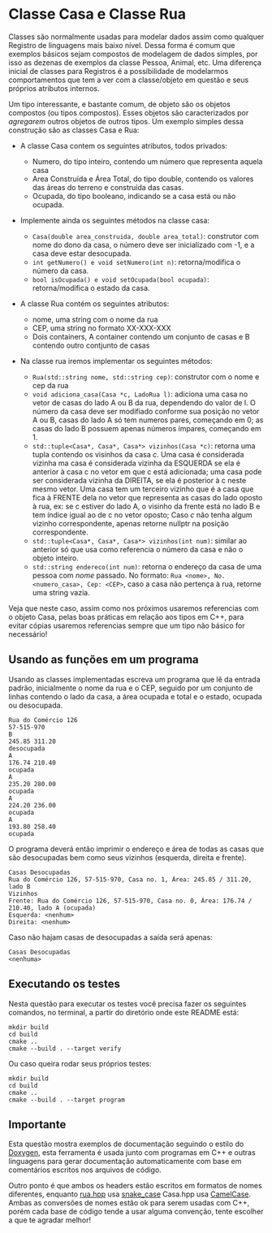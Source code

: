 # Classe Casa e Classe Rua

Classes são normalmente usadas para modelar dados assim como qualquer Registro de linguagens mais baixo nível. Dessa forma é comum
que exemplos básicos sejam compostos de modelagem de dados simples, por isso as dezenas de exemplos da classe Pessoa, Animal, etc.
Uma diferença inicial de classes para Registros é a possibilidade de modelarmos comportamentos que tem a ver com a classe/objeto em
questão e seus próprios atributos internos.

Um tipo interessante, e bastante comum, de objeto são os objetos compostos (ou tipos compostos). Esses objetos são caracterizados
por _agregarem_ outros objetos de outros tipos. Um exemplo simples dessa construção são as classes Casa e Rua:

- A classe Casa contem os seguintes atributos, todos privados:
    - Numero, do tipo inteiro, contendo um número que representa aquela casa
    - Area Construída e Área Total, do tipo double, contendo os valores das áreas do terreno e construída das casas.
    - Ocupada, do tipo booleano, indicando se a casa está ou não ocupada.
- Implemente ainda os seguintes métodos na classe casa:
    - `Casa(double area_construida, double area_total)`: construtor com nome do dono da casa, o número deve ser inicializado com -1, e a casa deve estar
    desocupada.
    - `int getNumero() e void setNumero(int n)`: retorna/modifica o número da casa.
    - `bool isOcupada() e void setOcupada(bool ocupada)`: retorna/modifica o estado da casa.

- A classe Rua contém os seguintes atributos:
    - nome, uma string com o nome da rua
    - CEP, uma string no formato XX-XXX-XXX
    - Dois containers, A container contendo um conjunto de casas e B contendo outro contjunto de casas
- Na classe rua iremos implementar os seguintes métodos:
    - `Rua(std::string nome, std::string cep)`: construtor com o nome e cep da rua
    - `void adiciona_casa(Casa *c, LadoRua l)`: adiciona uma casa no vetor de casas do lado A ou B da rua, dependendo do valor de l. O número da casa deve ser modifiado conforme sua posição no vetor A ou B, casas do lado A só tem numeros pares, começando em 0; as casas do lado B possuem apenas números ímpares, começando em 1.
    - `std::tuple<Casa*, Casa*, Casa*> vizinhos(Casa *c)`: retorna uma tupla contendo os visinhos da casa _c_. Uma casa é considerada
    vizinha ma casa é considerada vizinha da ESQUERDA se ela é anterior à casa c no vetor em que c está adicionada; uma casa pode ser considerada vizinha da DIREITA, se ela é posterior à c neste mesmo vetor. Uma casa tem um terceiro vizinho que é a casa que fica à FRENTE dela no vetor que representa as casas
    do lado oposto à rua, ex: se c estiver do lado A, o visinho da frente está no lado B e tem índice igual ao de c no vetor oposto; Caso
    _c_ não tenha algum vizinho correspondente, apenas retorne nullptr na posição correspondente.
    - `std::tuple<Casa*, Casa*, Casa*> vizinhos(int num)`: similar ao anterior só que usa como referencia o número da casa e não o objeto inteiro.
    - `std::string endereco(int num)`: retorna o endereço da casa de uma pessoa com _nome_ passado. 
    No formato: `Rua <nome>, No. <numero_casa>, Cep: <CEP>`, caso a casa não pertença à rua, retorne uma string vazia.

Veja que neste caso, assim como nos próximos usaremos referencias com o objeto Casa, pelas boas práticas em relação aos tipos em C++, para evitar cópias
usaremos referencias sempre que um tipo não básico for necessário! 



## Usando as funções em um programa

Usando as classes implementadas escreva um programa que lê da entrada padrão, inicialmente o nome da rua e o CEP, seguido por um conjunto
de linhas contendo o lado da casa, a área ocupada e total e o estado, ocupada ou desocupada.

```
Rua do Comércio 126
57-515-970
B
245.85 311.20
desocupada
A
176.74 210.40
ocupada
A
235.20 280.00
ocupada
A
224.20 236.00
ocupada
A
193.80 258.40
ocupada
```

O programa deverá então imprimir o endereço e área de todas as casas que são desocupadas
bem como seus vizinhos (esquerda, direita e frente).

```
Casas Desocupadas
Rua do Comércio 126, 57-515-970, Casa no. 1, Área: 245.85 / 311.20, lado B
Vizinhos
Frente: Rua do Comércio 126, 57-515-970, Casa no. 0, Área: 176.74 / 210.40, lado A (ocupada)
Esquerda: <nenhum>
Direita: <nenhum>
```

Caso não hajam casas de desocupadas a saída será apenas:

```
Casas Desocupadas
<nenhuma>
```

## Executando os testes

Nesta questão para executar os testes você precisa fazer os seguintes comandos, no terminal, a partir do diretório onde este README está:

```
mkdir build
cd build
cmake ..
cmake --build . --target verify
```

Ou caso queira rodar seus próprios testes:

```
mkdir build
cd build
cmake ..
cmake --build . --target program
```

## Importante

Esta questão mostra exemplos de documentação seguindo o estilo do [Doxygen](https://www.doxygen.nl/manual/docblocks.html), esta ferramenta
é usada junto com programas em C++ e outras linguagens para gerar documentação automaticamente com base em comentários escritos nos arquivos
de código.

Outro ponto é que ambos os headers estão escritos em formatos de nomes diferentes, enquanto [rua.hpp](./include/rua.hpp) usa [snake_case](https://en.wikipedia.org/wiki/Snake_case) Casa.hpp usa [CamelCase](https://en.wikipedia.org/wiki/Camel_case). Ambas as conversões de nomes estão ok para serem usadas com C++, porém
cada base de código tende a usar alguma convenção, tente escolher a que te agradar melhor!
